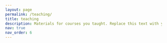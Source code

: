 ```yaml
---
layout: page
permalink: /teaching/
title: teaching
description: Materials for courses you taught. Replace this text with your description.
nav: true
nav_order: 6
---
```

<!-- 
For now, this page is assumed to be a static description of your courses. You can convert it to a collection similar to `_projects/` so that you can have a dedicated page for each course.

Organize your courses by years, topics, or universities, however you like! -->
